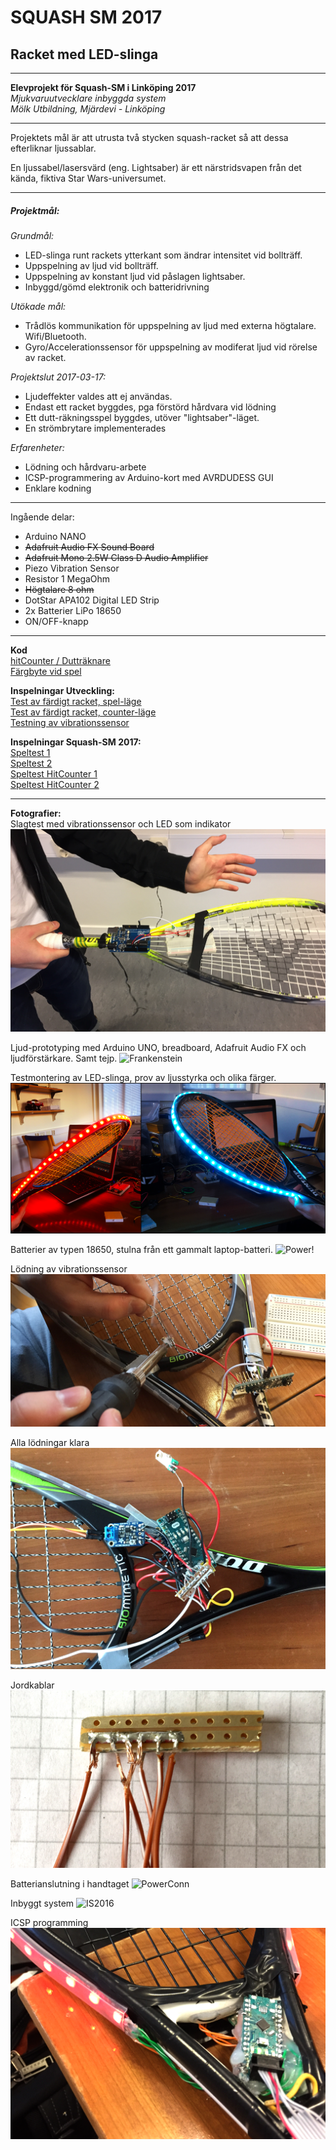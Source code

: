 <h1>SQUASH SM 2017</h1>
<h2>Racket med LED-slinga</h2>  

---


**Elevprojekt för Squash-SM i Linköping 2017**   
*Mjukvaruutvecklare inbyggda system*  
*Mölk Utbildning, Mjärdevi - Linköping*  

---

Projektets mål är att utrusta två stycken squash-racket så att dessa efterliknar ljussablar.

En ljussabel/lasersvärd (eng. Lightsaber) är ett närstridsvapen från det kända, fiktiva Star Wars-universumet.

---
<h5>Projektmål:</h5>  

*Grundmål:*
- LED-slinga runt rackets ytterkant som ändrar intensitet vid bollträff.
- Uppspelning av ljud vid bollträff.
- Uppspelning av konstant ljud vid påslagen lightsaber.
- Inbyggd/gömd elektronik och batteridrivning

*Utökade mål:*
- Trådlös kommunikation för uppspelning av ljud med externa högtalare. Wifi/Bluetooth.
- Gyro/Accelerationssensor för uppspelning av modiferat ljud vid rörelse av racket.

*Projektslut 2017-03-17:*
- Ljudeffekter valdes att ej användas.
- Endast ett racket byggdes, pga förstörd hårdvara vid lödning
- Ett dutt-räkningsspel byggdes, utöver "lightsaber"-läget.
- En strömbrytare implementerades

*Erfarenheter:*
- Lödning och hårdvaru-arbete
- ICSP-programmering av Arduino-kort med AVRDUDESS GUI
- Enklare kodning

---

Ingående delar:
- Arduino NANO
- ~~Adafruit Audio FX Sound Board~~
- ~~Adafruit Mono 2.5W Class D Audio Amplifier~~
- Piezo Vibration Sensor
- Resistor 1 MegaOhm
- ~~Högtalare 8 ohm~~
- DotStar APA102 Digital LED Strip
- 2x Batterier LiPo 18650
- ON/OFF-knapp

---

**Kod**  
[hitCounter / Dutträknare](https://github.com/GoblinDynamiteer/squash2016/blob/master/Code/Code%20Main/hitCounter/hitCounter.ino)  
[Färgbyte vid spel](https://github.com/GoblinDynamiteer/squash2016/blob/master/Code/Code%20Main/lightsaber/lightsaber.ino)  

**Inspelningar Utveckling:**  
[Test av färdigt racket, spel-läge ](https://www.youtube.com/watch?v=IrT2sxNLXvo)<br>
[Test av färdigt racket, counter-läge](https://www.youtube.com/watch?v=nRJhmAD6vJA)  
[Testning av vibrationssensor](https://youtu.be/zGH6sVq6qng)

**Inspelningar Squash-SM 2017:**  
[Speltest 1](https://youtu.be/f3043sTv894)  
[Speltest 2](https://youtu.be/pRtZToY75Fc)  
[Speltest HitCounter 1](https://youtu.be/iNCcjWJ_8ho)  
[Speltest HitCounter 2](https://youtu.be/gF-8KtOZpgw)  

---

**Fotografier:**  
Slagtest med vibrationssensor och LED som indikator   
![Slagtest](https://raw.githubusercontent.com/GoblinDynamiteer/squash2016/master/Documentation/Photoshop/vibration_test.png)

Ljud-prototyping med Arduino UNO, breadboard, Adafruit Audio FX och ljudförstärkare. Samt tejp.
![Frankenstein](https://raw.githubusercontent.com/GoblinDynamiteer/squash2016/master/Documentation/Photoshop/frankenstein_racket.png)

Testmontering av LED-slinga, prov av ljusstyrka och olika färger.
![darkvslight](https://raw.githubusercontent.com/GoblinDynamiteer/squash2016/master/Documentation/Photoshop/dark_vs_light_export.png)

Batterier av typen 18650, stulna från ett gammalt laptop-batteri.
![Power!](https://raw.githubusercontent.com/GoblinDynamiteer/squash2016/master/Documentation/Photoshop/batteries.png)

Lödning av vibrationssensor  
![Smokez](https://raw.githubusercontent.com/GoblinDynamiteer/squash2016/master/Documentation/Photoshop/soldering.png)

Alla lödningar klara  
![Pilljobb](https://raw.githubusercontent.com/GoblinDynamiteer/squash2016/master/Documentation/Photoshop/soldering2.png)

Jordkablar
![Earth](https://raw.githubusercontent.com/GoblinDynamiteer/squash2016/master/Documentation/Photoshop/cable_soldering.png)

Batterianslutning i handtaget
![PowerConn](https://raw.githubusercontent.com/GoblinDynamiteer/squash2016/master/Documentation/Photoshop/battery_connectors.png)

Inbyggt system
![IS2016](https://raw.githubusercontent.com/GoblinDynamiteer/squash2016/master/Documentation/Photoshop/mounted_hardware.png)

ICSP programming
![icp](https://raw.githubusercontent.com/GoblinDynamiteer/squash2016/master/Documentation/Photoshop/icsp.png)
